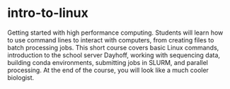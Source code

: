 # intro-to-linux

Getting started with high performance computing. Students will learn how to use command lines to interact with computers, from creating files to batch processing jobs. This short course covers basic Linux commands, introduction to the school server Dayhoff, working with sequencing data, building conda environments, submitting jobs in SLURM, and parallel processing. At the end of the course, you will look like a much cooler biologist.

